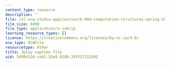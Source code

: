 ```yaml
---
content_type: resource
description: ''
file: /ol-ocw-studio-app/courses/6-004-computation-structures-spring-2017/5d98412dceb152e99200243f27312b92_5BRcFgMJLCs.vtt
file_size: 9490
file_type: application/x-subrip
learning_resource_types: []
license: https://creativecommons.org/licenses/by-nc-sa/4.0/
ocw_type: OCWFile
resourcetype: Other
title: 3play caption file
uid: 5d98412d-ceb1-52e9-9200-243f27312b92
---
```

